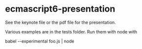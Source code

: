 # ecmascript6-presentation

See the keynote file or the pdf file for the presentation.

Various examples are in the tests folder. Run them with node with

babel --experimental foo.js  | node
